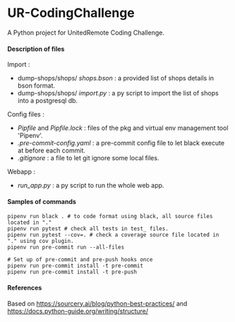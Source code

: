 # UR-CodingChallenge
A Python project for UnitedRemote Coding Challenge.

#### Description of files 

Import : 
- dump-shops/shops/ *shops.bson* : a provided list of shops details in bson format.
- dump-shops/shops/ *import.py* : a py script to import the list of shops into a postgresql db. 

Config files :
- *Pipfile* and *Pipfile.lock* : files of the pkg and virtual env management tool 'Pipenv'.
- *.pre-commit-config.yaml* : a pre-commit config file to let black execute at before each commit.
- *.gitignore* : a file to let git ignore some local files.   

Webapp :
 - *run_app.py* : a py script to run the whole web app.

#### Samples of commands

```
pipenv run black . # to code format using black, all source files located in "."
pipenv run pytest # check all tests in test_ files.
pipenv run pytest --cov=. # check a coverage source file located in "." using cov plugin.
pipenv run pre-commit run --all-files
```

```
# Set up of pre-commit and pre-push hooks once
pipenv run pre-commit install -t pre-commit
pipenv run pre-commit install -t pre-push
```

#### References 

Based on <https://sourcery.ai/blog/python-best-practices/> and <https://docs.python-guide.org/writing/structure/>
